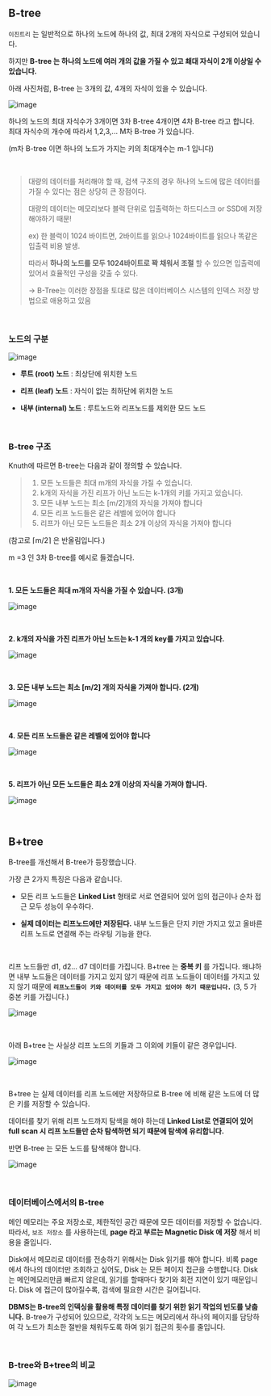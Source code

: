 ## B-tree

`이진트리` 는 일반적으로 하나의 노드에 하나의 값, 최대 2개의 자식으로 구성되어 있습니다.

하지만 **B-tree 는 하나의 노드에 여러 개의 값을 가질 수 있고 쵀대 자식이 2개 이상일 수 있습니다.**

아래 사진처럼, B-tree 는 3개의 값, 4개의 자식이 있을 수 있습니다.

![image](https://github.com/lielocks/WIL/assets/107406265/da513b5c-254f-4cdf-a753-aed06c1df3a7)

하나의 노드의 최대 자식수가 3개이면 3차 B-tree 4개이면 4차 B-tree 라고 합니다.
최대 자식수의 개수에 따라서 1,2,3,... M차 B-tree 가 있습니다.

(m차 B-tree 이면 하나의 노드가 가지는 키의 최대개수는 m-1 입니다)

<br>

> 대량의 데이터를 처리해야 할 때, 검색 구조의 경우 하나의 노드에 많은 데이터를 가질 수 있다는 점은 상당히 큰 장점이다.
>
> 대량의 데이터는 메모리보다 블럭 단위로 입출력하는 하드디스크 or SSD에 저장해야하기 때문!
>
> ex) 한 블럭이 1024 바이트면, 2바이트를 읽으나 1024바이트를 읽으나 똑같은 입출력 비용 발생.
>
> 따라서 **하나의 노드를 모두 1024바이트로 꽉 채워서 조절** 할 수 있으면 입출력에 있어서 효율적인 구성을 갖출 수 있다.
>
> → B-Tree는 이러한 장점을 토대로 많은 데이터베이스 시스템의 인덱스 저장 방법으로 애용하고 있음

<br>

### 노드의 구분

![image](https://github.com/lielocks/WIL/assets/107406265/b7d84e1b-745f-4132-b4e0-9befdee80dc4)

+ **루트 (root) 노드** : 최상단에 위치한 노드

+ **리프 (leaf) 노드** : 자식이 없는 최하단에 위치한 노드

+ **내부 (internal) 노드** : 루트노드와 리프노드를 제외한 모드 노드

<br>

### B-tree 구조

Knuth에 따르면 B-tree는 다음과 같이 정의할 수 있습니다.
 

> 1. 모든 노드들은 최대 m개의 자식을 가질 수 있습니다.
> 2. k개의 자식을 가진 리프가 아닌 노드는 k-1개의 키를 가지고 있습니다.
> 3. 모든 내부 노드는 최소 [m/2]개의 자식을 가져야 합니다
> 4. 모든 리프 노드들은 같은 레벨에 있어야 합니다
> 5. 리프가 아닌 모든 노드들은 최소 2개 이상의 자식을 가져야 합니다
 
(참고로 ⌈m/2⌉ 은 반올림입니다.)

m =3 인 3차 B-tree를 예시로 들겠습니다.

<br>

**1. 모든 노드들은 최대 m개의 자식을 가질 수 있습니다. (3개)**

![image](https://github.com/lielocks/WIL/assets/107406265/b377c2f1-f4cc-42fa-bb77-4ce7ef70acac)

<br>

**2. k개의 자식을 가진 리프가 아닌 노드는 k-1 개의 key를 가지고 있습니다.**

![image](https://github.com/lielocks/WIL/assets/107406265/5da49023-2205-496f-b993-39031dfe334f)

<br>

**3. 모든 내부 노드는 최소 [m/2] 개의 자식을 가져야 합니다. (2개)**

![image](https://github.com/lielocks/WIL/assets/107406265/4da351e8-863e-44c3-b896-9b1e248e5bec)

<br>

**4. 모든 리프 노드들은 같은 레벨에 있어야 합니다**

![image](https://github.com/lielocks/WIL/assets/107406265/ada6fa3c-d515-423c-b907-154ab2bedde7)

<br>

**5. 리프가 아닌 모든 노드들은 최소 2개 이상의 자식을 가져야 합니다.**

![image](https://github.com/lielocks/WIL/assets/107406265/ef3789c6-13e7-4b80-b6ec-57bfd8eac054)

<br>

## B+tree
B-tree를 개선해서 B-tree가 등장했습니다. 


가장 큰 2가지 특징은 다음과 같습니다.

+ 모든 리프 노드들은 **Linked List** 형태로 서로 연결되어 있어 임의 접근이나 순차 접근 모두 성능이 우수하다.

+ **실제 데이터는 리프노드에만 저장된다.** 내부 노드들은 단지 키만 가지고 있고 올바른 리프 노드로 연결해 주는 라우팅 기능을 한다.

<br>

리프 노드들만 d1, d2... d7 데이터를 가집니다. B+tree 는 **중복 키** 를 가집니다. 
왜냐하면 내부 노드들은 데이터를 가지고 있지 않기 때문에 리프 노드들이 데이터를 가지고 있지 않기 때문에 **`리프노드들이 키와 데이터를 모두 가지고 있어야 하기 때문입니다.`**
(3, 5 가 중본 키를 가집니다.)

![image](https://github.com/lielocks/WIL/assets/107406265/ab4f1a24-8735-43cc-a8cb-d5dacce5f998)

<br>

아래 B+tree 는 사실상 리프 노드의 키들과 그 이외에 키들이 같은 경우입니다.

![image](https://github.com/lielocks/WIL/assets/107406265/a448f799-eb1d-4117-8427-fc1ba61ea95f)

<br>

B+tree 는 실제 데이터를 리프 노드에만 저장하므로 B-tree 에 비해 같은 노드에 더 많은 키를 저장할 수 있습니다.

데이터를 찾기 위해 리프 노드까지 탐색을 해야 하는데 **Linked List로 연결되어 있어 full scan 시 리프 노드들만 순차 탐색하면 되기 때문에 탐색에 유리합니다.**

반면 B-tree 는 모든 노드를 탐색해야 합니다.

![image](https://github.com/lielocks/WIL/assets/107406265/484a9b0d-d6af-41d5-9692-2b08ec52e1e9)

<br>

### 데이터베이스에서의 B-tree

메인 메모리는 주요 저장소로, 제한적인 공간 때문에 모든 데이터를 저장할 수 없습니다.
따라서, `보조 저장소` 를 사용하는데, **page 라고 부르는 Magnetic Disk 에 저장** 해서 비용을 줄입니다.

Disk에서 메모리로 데이터를 전송하기 위해서는 Disk 읽기를 해야 합니다.
비록 page 에서 하나의 데이터만 조회하고 싶어도, Disk 는 모든 페이지 접근을 수행합니다.
Disk 는 메인메모리만큼 빠르지 않은데, 읽기를 할때마다 찾기와 회전 지연이 있기 때문입니다.
Disk 에 접근이 많아질수록, 검색에 필요한 시간은 길어집니다.


**DBMS는 B-tree의 인덱싱을 활용해 특정 데이터를 찾기 위한 읽기 작업의 빈도를 낮춥니다.** 
B-tree가 구성되어 있으므로, 각각의 노드는 메모리에서 하나의 페이지를 담당하여 각 노드가 최소한 절반을 채워두도록 하여 읽기 접근의 횟수를 줄입니다.

<br>

### B-tree와 B+tree의 비교

![image](https://github.com/lielocks/WIL/assets/107406265/5077d0c5-496f-4c1d-8fba-6541da5ad074)
